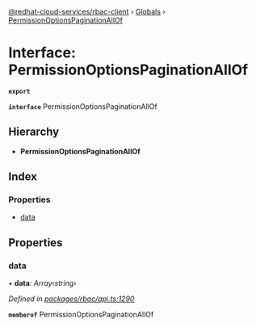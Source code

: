 [@redhat-cloud-services/rbac-client](../README.md) › [Globals](../globals.md) › [PermissionOptionsPaginationAllOf](permissionoptionspaginationallof.md)

# Interface: PermissionOptionsPaginationAllOf

**`export`** 

**`interface`** PermissionOptionsPaginationAllOf

## Hierarchy

* **PermissionOptionsPaginationAllOf**

## Index

### Properties

* [data](permissionoptionspaginationallof.md#data)

## Properties

###  data

• **data**: *Array‹string›*

*Defined in [packages/rbac/api.ts:1290](https://github.com/RedHatInsights/javascript-clients/blob/master/packages/rbac/api.ts#L1290)*

**`memberof`** PermissionOptionsPaginationAllOf
